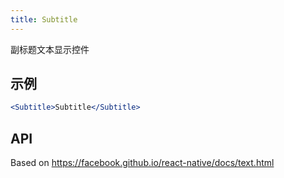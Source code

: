 ```yaml
---
title: Subtitle
---
```

副标题文本显示控件

## 示例

```jsx
<Subtitle>Subtitle</Subtitle>
```

## API

Based on https://facebook.github.io/react-native/docs/text.html

